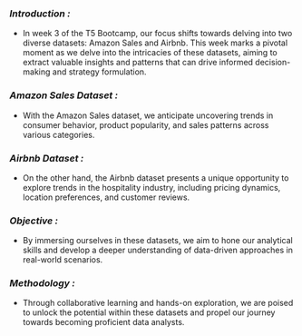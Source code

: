 ### *Introduction :*
* In week 3 of the T5 Bootcamp, our focus shifts towards delving into two diverse datasets: Amazon Sales and Airbnb. This week marks a pivotal moment as we delve into the intricacies of these datasets, aiming to extract valuable insights and patterns that can drive informed decision-making and strategy formulation.

### *Amazon Sales Dataset :*
* With the Amazon Sales dataset, we anticipate uncovering trends in consumer behavior, product popularity, and sales patterns across various categories.

### *Airbnb Dataset :*
* On the other hand, the Airbnb dataset presents a unique opportunity to explore trends in the hospitality industry, including pricing dynamics, location preferences, and customer reviews.

### *Objective :*
* By immersing ourselves in these datasets, we aim to hone our analytical skills and develop a deeper understanding of data-driven approaches in real-world scenarios.

### *Methodology :*
* Through collaborative learning and hands-on exploration, we are poised to unlock the potential within these datasets and propel our journey towards becoming proficient data analysts.
